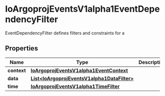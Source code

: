 

# IoArgoprojEventsV1alpha1EventDependencyFilter

EventDependencyFilter defines filters and constraints for a 
## Properties

Name | Type | Description | Notes
------------ | ------------- | ------------- | -------------
**context** | [**IoArgoprojEventsV1alpha1EventContext**](IoArgoprojEventsV1alpha1EventContext.md) |  |  [optional]
**data** | [**List&lt;IoArgoprojEventsV1alpha1DataFilter&gt;**](IoArgoprojEventsV1alpha1DataFilter.md) |  |  [optional]
**time** | [**IoArgoprojEventsV1alpha1TimeFilter**](IoArgoprojEventsV1alpha1TimeFilter.md) |  |  [optional]



